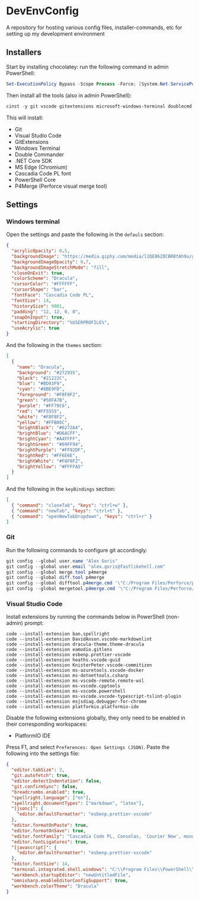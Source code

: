 # DevEnvConfig

A repository for hosting various config files, installer-commands, etc for setting up my development environment

## Installers

Start by installing chocolatey: run the following command in admin PowerShell:

```powershell
Set-ExecutionPolicy Bypass -Scope Process -Force; [System.Net.ServicePointManager]::SecurityProtocol = [System.Net.ServicePointManager]::SecurityProtocol -bor 3072; iex ((New-Object System.Net.WebClient).DownloadString('https://chocolatey.org/install.ps1'))
```

Then install all the tools (also in admin PowerShell):

```powershell
cinst -y git vscode gitextensions microsoft-windows-terminal doublecmd dotnetcore-sdk microsoft-edge cascadiacodepl powershell-core p4merge
```

This will install:

- Git
- Visual Studio Code
- GitExtensions
- Windows Terminal
- Double Commander
- .NET Core SDK
- MS Edge (Chromium)
- Cascadia Code PL font
- PowerShell Core
- P4Merge (Perforce visual merge tool)

## Settings

### Windows terminal

Open the settings and paste the following in the `defauls` section:

```json
{
  "acrylicOpacity": 0.5,
  "backgroundImage": "https://media.giphy.com/media/l2QE862DCBR8tAh9u/giphy.gif",
  "backgroundImageOpacity": 0.7,
  "backgroundImageStretchMode": "fill",
  "closeOnExit": true,
  "colorScheme": "Dracula",
  "cursorColor": "#FFFFFF",
  "cursorShape": "bar",
  "fontFace": "Cascadia Code PL",
  "fontSize": 14,
  "historySize": 9001,
  "padding": "12, 12, 0, 0",
  "snapOnInput": true,
  "startingDirectory": "%USERPROFILE%",
  "useAcrylic": true
}
```

And the following in the `themes` section:

```json
[
  {
    "name": "Dracula",
    "background": "#272935",
    "black": "#21222C",
    "blue": "#BD93F9",
    "cyan": "#8BE9FD",
    "foreground": "#F8F8F2",
    "green": "#50FA7B",
    "purple": "#FF79C6",
    "red": "#FF5555",
    "white": "#F8F8F2",
    "yellow": "#FFB86C",
    "brightBlack": "#6272A4",
    "brightBlue": "#D6ACFF",
    "brightCyan": "#A4FFFF",
    "brightGreen": "#69FF94",
    "brightPurple": "#FF92DF",
    "brightRed": "#FF6E6E",
    "brightWhite": "#F8F8F2",
    "brightYellow": "#FFFFA5"
  }
]
```

And the following in the `keyBindings` section:

```json
[
  { "command": "closeTab", "keys": "ctrl+w" },
  { "command": "newTab", "keys": "ctrl+t" },
  { "command": "openNewTabDropdown", "keys": "ctrl+r" }
]
```

### Git

Run the following commands to configure git accordingly:

```PowerShell
git config --global user.name "Alex Goris"
git config --global user.email "alex.goris@fastlikehell.com"
git config --global merge.tool p4merge
git config --global diff.tool p4merge
git config --global difftool.p4merge.cmd '\"C:/Program Files/Perforce/p4merge.exe\" \"$LOCAL\" \"$REMOTE\"'
git config --global mergetool.p4merge.cmd '\"C:/Program Files/Perforce/p4merge.exe\" \"$BASE\" \"$LOCAL\" \"$REMOTE\" \"$MERGED\"'
```

### Visual Studio Code

Install extensions by running the commands below in PowerShell (non-admin) prompt:

```powersehll
code --install-extension ban.spellright
code --install-extension DavidAnson.vscode-markdownlint
code --install-extension dracula-theme.theme-dracula
code --install-extension eamodio.gitlens
code --install-extension esbenp.prettier-vscode
code --install-extension heaths.vscode-guid
code --install-extension KnisterPeter.vscode-commitizen
code --install-extension ms-azuretools.vscode-docker
code --install-extension ms-dotnettools.csharp
code --install-extension ms-vscode-remote.remote-wsl
code --install-extension ms-vscode.cpptools
code --install-extension ms-vscode.powershell
code --install-extension ms-vscode.vscode-typescript-tslint-plugin
code --install-extension msjsdiag.debugger-for-chrome
code --install-extension platformio.platformio-ide
```

Disable the following extensions globally, they only need to be enabled in their corresponding workspaces:

- PlatformIO IDE

Press F1, and select `Preferences: Open Settings (JSON)`. Paste the following into the settings file:

```json
{
  "editor.tabSize": 3,
  "git.autofetch": true,
  "editor.detectIndentation": false,
  "git.confirmSync": false,
  "breadcrumbs.enabled": true,
  "spellright.language": ["en"],
  "spellright.documentTypes": ["markdown", "latex"],
  "[jsonc]": {
    "editor.defaultFormatter": "esbenp.prettier-vscode"
  },
  "editor.formatOnPaste": true,
  "editor.formatOnSave": true,
  "editor.fontFamily": "Cascadia Code PL, Consolas, 'Courier New', monospace",
  "editor.fontLigatures": true,
  "[javascript]": {
    "editor.defaultFormatter": "esbenp.prettier-vscode"
  },
  "editor.fontSize": 14,
  "terminal.integrated.shell.windows": "C:\\Program Files\\PowerShell\\7\\pwsh.exe",
  "workbench.startupEditor": "newUntitledFile",
  "omnisharp.enableEditorConfigSupport": true,
  "workbench.colorTheme": "Dracula"
}
```

